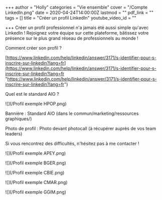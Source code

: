 +++
author = "Holly"
categories = "Vie ensemble"
cover = "/Compte LinkedIn.png"
date = 2020-04-24T14:00:00Z
lastmod = ""
pdf_link = ""
tags = []
title = "Créer un profil LinkedIn"
youtube_video_id = ""

+++
Créer un profil professionnel n'a jamais été aussi simple qu'avec LinkedIn ! Rejoignez votre équipe sur cette plateforme, bâtissez votre présence sur le plus grand réseau de professionnels au monde !

Comment créer son profil ?

[https://www.linkedin.com/help/linkedin/answer/3171/s-identifier-pour-s-inscrire-sur-linkedin?lang=fr](https://www.linkedin.com/help/linkedin/answer/3171/s-identifier-pour-s-inscrire-sur-linkedin?lang=fr "https://www.linkedin.com/help/linkedin/answer/3171/s-identifier-pour-s-inscrire-sur-linkedin?lang=fr")

Quel est le standard AIO ?

![](/Profil exemple HPOP.png)

Bannière : Standard AIO (dans le commun/marketing/ressources graphiques/)

Photo de profil : Photo devant photocall (à récupérer auprès de vos team leaders)

Si vous rencontrez des difficultés, n'hésitez pas à me contacter !

![](/Profil exemple APEY.png)

![](/Profil exemple BGER.png)

![](/Profil exemple CBIE.png)

![](/Profil exemple CMAR.png)

![](/Profil exemple GGIM.png)